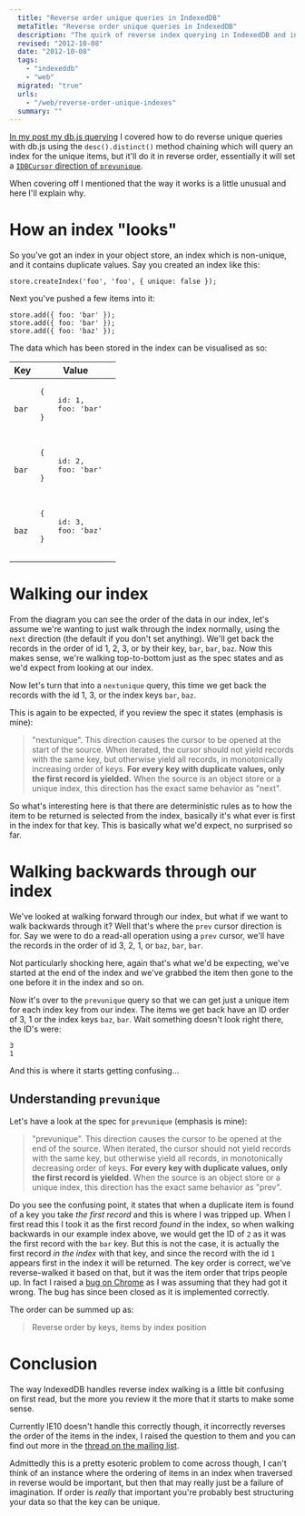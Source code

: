 ```yaml
---
  title: "Reverse order unique queries in IndexedDB"
  metaTitle: "Reverse order unique queries in IndexedDB"
  description: "The quirk of reverse index querying in IndexedDB and in turn db.js"
  revised: "2012-10-08"
  date: "2012-10-08"
  tags: 
    - "indexeddb"
    - "web"
  migrated: "true"
  urls: 
    - "/web/reverse-order-unique-indexes"
  summary: ""
---
```

[In my post my db.js querying](https://www.aaron-powell.com/web/dbjs-indexes-and-queries) I covered how to do reverse unique queries with db.js using the `desc().distinct()` method chaining which will query an index for the unique items, but it'll do it in reverse order, essentially it will set a [`IDBCursor` direction of `prevunique`](http://www.w3.org/TR/IndexedDB/#cursor-concept).

When covering off I mentioned that the way it works is a little unusual and here I'll explain why.

# How an index "looks"

So you've got an index in your object store, an index which is non-unique, and it contains duplicate values. Say you created an index like this:

    store.createIndex('foo', 'foo', { unique: false });

Next you've pushed a few items into it:

    store.add({ foo: 'bar' });
    store.add({ foo: 'bar' });
    store.add({ foo: 'baz' });

The data which has been stored in the index can be visualised as so:

<table>
    <thead>
        <tr>
            <th>Key</th>
            <th>Value</th>
        </tr>
    </thead>
    <tbody>
        <tr>
            <td><code>bar</code></td>
            <td>
                <pre>
{
    id: 1,
    foo: 'bar'
}
                </pre>
            </td>
        </tr>
        <tr>
            <td><code>bar</code></td>
            <td>
                <pre>
{
    id: 2,
    foo: 'bar'
}
                </pre>
            </td>
        </tr>
        <tr>
            <td><code>baz</code></td>
            <td>
                <pre>
{
    id: 3,
    foo: 'baz'
}
                </pre>
            </td>
        </tr>
    </tbody>
</table>

# Walking our index

From the diagram you can see the order of the data in our index, let's assume we're wanting to just walk through the index normally, using the `next` direction (the default if you don't set anything). We'll get back the records in the order of id 1, 2, 3, or by their key, `bar`, `bar`, `baz`. Now this makes sense, we're walking top-to-bottom just as the spec states and as we'd expect from looking at our index.

Now let's turn that into a `nextunique` query, this time we get back the records with the id 1, 3, or the index keys `bar`, `baz`.

This is again to be expected, if you review the spec it states (emphasis is mine):

> "nextunique". This direction causes the cursor to be opened at the start of the source. When iterated, the cursor should not yield records with the same key, but otherwise yield all records, in monotonically increasing order of keys. **For every key with duplicate values, only the first record is yielded.** When the source is an object store or a unique index, this direction has the exact same behavior as "next".

So what's interesting here is that there are deterministic rules as to how the item to be returned is selected from the index, basically it's what ever is first in the index for that key. This is basically what we'd expect, no surprised so far.

# Walking backwards through our index

We've looked at walking forward through our index, but what if we want to walk backwards through it? Well that's where the `prev` cursor direction is for. Say we were to do a read-all operation using a `prev` cursor, we'll have the records in the order of id 3, 2, 1, or `baz`, `bar`, `bar`.

Not particularly shocking here, again that's what we'd be expecting, we've started at the end of the index and we've grabbed the item then gone to the one before it in the index and so on.

Now it's over to the `prevunique` query so that we can get just a unique item for each index key from our index. The items we get back have an ID order of 3, 1 or the index keys `baz`, `bar`. Wait something doesn't look right there, the ID's were:

    3
    1

And this is where it starts getting confusing...

## Understanding `prevunique`

Let's have a look at the spec for `prevunique` (emphasis is mine):

> "prevunique". This direction causes the cursor to be opened at the end of the source. When iterated, the cursor should not yield records with the same key, but otherwise yield all records, in monotonically decreasing order of keys. **For every key with duplicate values, only the first record is yielded**. When the source is an object store or a unique index, this direction has the exact same behavior as "prev".

Do you see the confusing point, it states that when a duplicate item is found of a key you take _the first record_ and this is where I was tripped up. When I first read this I took it as the first record _found_ in the index, so when walking backwards in our example index above, we would get the ID of `2` as it was the first record with the `bar` key. But this is not the case, it is actually the first record _in the index_ with that key, and since the record with the id `1` appears first in the index it will be returned. The key order is correct, we've reverse-walked it based on that, but it was the item order that trips people up. In fact I raised a [bug on Chrome](http://code.google.com/p/chromium/issues/detail?id=152879) as I was assuming that they had got it wrong. The bug has since been closed as it is implemented correctly.

The order can be summed up as:

> Reverse order by keys, items by index position

# Conclusion

The way IndexedDB handles reverse index walking is a little bit confusing on first read, but the more you review it the more that it starts to make some sense.

Currently IE10 doesn't handle this correctly though, it incorrectly reverses the order of the items in the index, I raised the question to them and you can find out more in the [thread on the mailing list](http://lists.w3.org/Archives/Public/public-webapps/2012OctDec/0043.html).

Admittedly this is a pretty esoteric problem to come across though, I can't think of an instance where the ordering of items in an index when traversed in reverse would be important, but then that may really just be a failure of imagination. If order is _really_ that important you're probably best structuring your data so that the key can be unique.